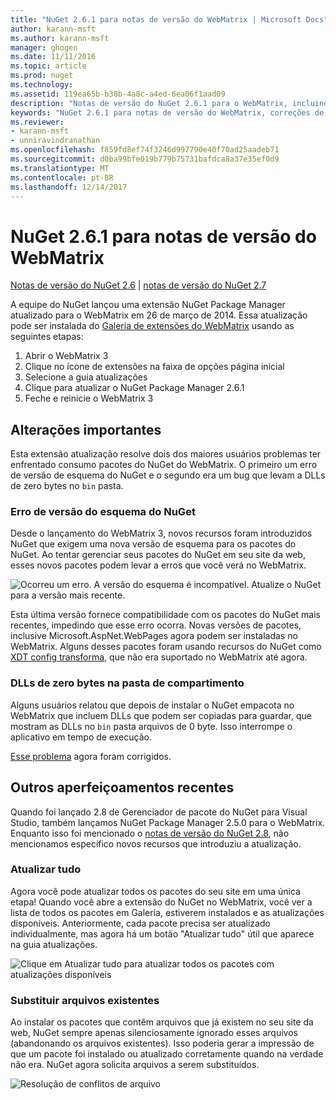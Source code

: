 ```yaml
---
title: "NuGet 2.6.1 para notas de versão do WebMatrix | Microsoft Docs"
author: karann-msft
ms.author: karann-msft
manager: ghogen
ms.date: 11/11/2016
ms.topic: article
ms.prod: nuget
ms.technology: 
ms.assetid: 119ea65b-b38b-4a8c-a4ed-6ea06f1aad09
description: "Notas de versão do NuGet 2.6.1 para o WebMatrix, incluindo correções de bugs, problemas conhecidos, recursos adicionados e DCRs."
keywords: "NuGet 2.6.1 para notas de versão do WebMatrix, correções de bugs, problemas conhecidos, adicionar recursos, DCRs"
ms.reviewer:
- karann-msft
- unniravindranathan
ms.openlocfilehash: f859fd8ef74f3246d997790e40f70ad25aadeb71
ms.sourcegitcommit: d0ba99bfe019b779b75731bafdca8a37e35ef0d9
ms.translationtype: MT
ms.contentlocale: pt-BR
ms.lasthandoff: 12/14/2017
---
```

# <a name="nuget-261-for-webmatrix-release-notes"></a>NuGet 2.6.1 para notas de versão do WebMatrix

[Notas de versão do NuGet 2.6](../release-notes/nuget-2.6.md) | [notas de versão do NuGet 2.7](../release-notes/nuget-2.7.md)

A equipe do NuGet lançou uma extensão NuGet Package Manager atualizado para o WebMatrix em 26 de março de 2014.  Essa atualização pode ser instalada do [Galeria de extensões do WebMatrix](http://extensions.webmatrix.com/packages/NuGetPackageManager/) usando as seguintes etapas:

1. Abrir o WebMatrix 3
2. Clique no ícone de extensões na faixa de opções página inicial
3. Selecione a guia atualizações
4. Clique para atualizar o NuGet Package Manager 2.6.1
6. Feche e reinicie o WebMatrix 3

## <a name="notable-changes"></a>Alterações importantes

Esta extensão atualização resolve dois dos maiores usuários problemas ter enfrentado consumo pacotes do NuGet do WebMatrix.  O primeiro um erro de versão de esquema do NuGet e o segundo era um bug que levam a DLLs de zero bytes no `bin` pasta.

### <a name="nuget-schema-version-error"></a>Erro de versão do esquema do NuGet

Desde o lançamento do WebMatrix 3, novos recursos foram introduzidos NuGet que exigem uma nova versão de esquema para os pacotes do NuGet.  Ao tentar gerenciar seus pacotes do NuGet em seu site da web, esses novos pacotes podem levar a erros que você verá no WebMatrix.

![Ocorreu um erro. A versão do esquema é incompatível. Atualize o NuGet para a versão mais recente.](./media/NuGet-2.8/webmatrix-schema-version.png)

Esta última versão fornece compatibilidade com os pacotes do NuGet mais recentes, impedindo que esse erro ocorra. Novas versões de pacotes, inclusive Microsoft.AspNet.WebPages agora podem ser instaladas no WebMatrix.  Alguns desses pacotes foram usando recursos do NuGet como [XDT config transforma](../release-notes/nuget-2.6.md#xdt), que não era suportado no WebMatrix até agora.

### <a name="zero-byte-dlls-in-bin-folder"></a>DLLs de zero bytes na pasta de compartimento

Alguns usuários relatou que depois de instalar o NuGet empacota no WebMatrix que incluem DLLs que podem ser copiadas para guardar, que mostram as DLLs no `bin` pasta arquivos de 0 byte.  Isso interrompe o aplicativo em tempo de execução.

[Esse problema](https://nuget.codeplex.com/workitem/4060) agora foram corrigidos.

## <a name="other-recent-improvements"></a>Outros aperfeiçoamentos recentes

Quando foi lançado 2.8 de Gerenciador de pacote do NuGet para Visual Studio, também lançamos NuGet Package Manager 2.5.0 para o WebMatrix.  Enquanto isso foi mencionado o [notas de versão do NuGet 2.8](../release-notes/nuget-2.8.md#webmatrix-nuget-client-updates), não mencionamos específico novos recursos que introduziu a atualização.

### <a name="update-all"></a>Atualizar tudo

Agora você pode atualizar todos os pacotes do seu site em uma única etapa!  Quando você abre a extensão do NuGet no WebMatrix, você ver a lista de todos os pacotes em Galeria, estiverem instalados e as atualizações disponíveis.  Anteriormente, cada pacote precisa ser atualizado individualmente, mas agora há um botão "Atualizar tudo" útil que aparece na guia atualizações.

![Clique em Atualizar tudo para atualizar todos os pacotes com atualizações disponíveis](./media/NuGet-2.8/webmatrix-update-all.png)

### <a name="overwrite-existing-files"></a>Substituir arquivos existentes

Ao instalar os pacotes que contêm arquivos que já existem no seu site da web, NuGet sempre apenas silenciosamente ignorado esses arquivos (abandonando os arquivos existentes).  Isso poderia gerar a impressão de que um pacote foi instalado ou atualizado corretamente quando na verdade não era.  NuGet agora solicita arquivos a serem substituídos.

![Resolução de conflitos de arquivo](./media/NuGet-2.8/webmatrix-overwrite-file.png)
